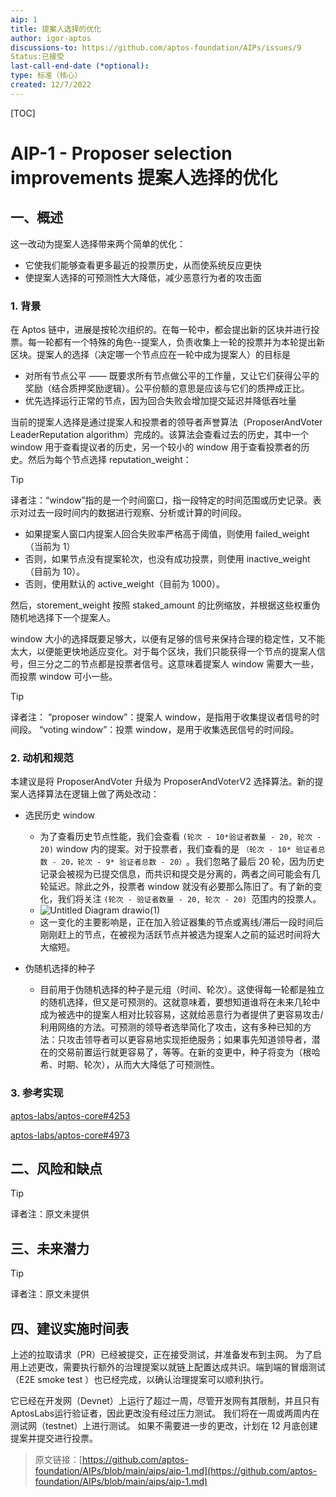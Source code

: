 ```yaml
---
aip: 1
title: 提案人选择的优化
author: igor-aptos
discussions-to: https://github.com/aptos-foundation/AIPs/issues/9
Status:已接受
last-call-end-date (*optional):
type: 标准（核心）
created: 12/7/2022
---
```


[TOC]

# AIP-1 - Proposer selection improvements 提案人选择的优化

## 一、概述

这一改动为提案人选择带来两个简单的优化：

* 它使我们能够查看更多最近的投票历史，从而使系统反应更快
* 使提案人选择的可预测性大大降低，减少恶意行为者的攻击面

### 1. 背景

在 Aptos 链中，进展是按轮次组织的。在每一轮中，都会提出新的区块并进行投票。每一轮都有一个特殊的角色--提案人，负责收集上一轮的投票并为本轮提出新区块。提案人的选择（决定哪一个节点应在一轮中成为提案人）的目标是

* 对所有节点公平 —— 既要求所有节点做公平的工作量，又让它们获得公平的奖励（结合质押奖励逻辑）。公平份额的意思是应该与它们的质押成正比。
* 优先选择运行正常的节点，因为回合失败会增加提交延迟并降低吞吐量

当前的提案人选择是通过提案人和投票者的领导者声誉算法（ProposerAndVoter LeaderReputation algorithm）完成的。该算法会查看过去的历史，其中一个 window 用于查看提议者的历史，另一个较小的 window 用于查看投票者的历史。然后为每个节点选择 reputation_weight：
> [!TIP]
> 
> 译者注：“window”指的是一个时间窗口，指一段特定的时间范围或历史记录。表示对过去一段时间内的数据进行观察、分析或计算的时间段。

* 如果提案人窗口内提案人回合失败率严格高于阈值，则使用 failed_weight（当前为 1）
* 否则，如果节点没有提案轮次，也没有成功投票，则使用 inactive_weight（目前为 10）。
* 否则，使用默认的 active_weight（目前为 1000）。

然后，storement_weight 按照 staked_amount 的比例缩放，并根据这些权重伪随机地选择下一个提案人。

window 大小的选择既要足够大，以便有足够的信号来保持合理的稳定性，又不能太大，以便能更快地适应变化。对于每个区块，我们只能获得一个节点的提案人信号，但三分之二的节点都是投票者信号。这意味着提案人 window 需要大一些，而投票 window 可小一些。

> [!TIP]
> 
> 译者注：
> “proposer window”：提案人 window，是指用于收集提议者信号的时间段。
> “voting window”：投票 window，是用于收集选民信号的时间段。

### 2. 动机和规范

本建议是将 ProposerAndVoter 升级为 ProposerAndVoterV2 选择算法。新的提案人选择算法在逻辑上做了两处改动：

* 选民历史 window

  * 为了查看历史节点性能，我们会查看 `(轮次 - 10*验证者数量 - 20, 轮次 - 20)`​ window 内的提案。对于投票者，我们查看的是 `（轮次 - 10* 验证者总数 - 20，轮次 - 9* 验证者总数 - 20）`​ 。我们忽略了最后 20 轮，因为历史记录会被视为已提交信息，而共识和提交是分离的，两者之间可能会有几轮延迟。除此之外，投票者 window 就没有必要那么陈旧了。有了新的变化，我们将关注 `(轮次 - 验证者数量 - 20, 轮次 - 20) `​范围内的投票人。
  * ![Untitled Diagram drawio(1)](https://user-images.githubusercontent.com/110557261/205395422-1d8dd26c-0367-4299-ac88-4c3eac39f6c3.png)​
  * 这一变化的主要影响是，正在加入验证器集的节点或离线/滞后一段时间后刚刚赶上的节点，在被视为活跃节点并被选为提案人之前的延迟时间将大大缩短。
* 伪随机选择的种子

  * 目前用于伪随机选择的种子是元组（时间、轮次）。这使得每一轮都是独立的随机选择，但又是可预测的。这就意味着，要想知道谁将在未来几轮中成为被选中的提案人相对比较容易，这就给恶意行为者提供了更容易攻击/利用网络的方法。可预测的领导者选举简化了攻击，这有多种已知的方法：只攻击领导者可以更容易地实现拒绝服务；如果事先知道领导者，潜在的交易前置运行就更容易了，等等。在新的变更中，种子将变为（根哈希、时期、轮次），从而大大降低了可预测性。

### 3. 参考实现

[aptos-labs/aptos-core#4253](https://github.com/aptos-labs/aptos-core/pull/4253)

[aptos-labs/aptos-core#4973](https://github.com/aptos-labs/aptos-core/pull/4973)

## 二、风险和缺点

> [!TIP]
> 
> 译者注：原文未提供

## 三、未来潜力

> [!TIP]
> 
> 译者注：原文未提供

## 四、建议实施时间表

上述的拉取请求（PR）已经被提交，正在接受测试，并准备发布到主网。
为了启用上述更改，需要执行额外的治理提案以就链上配置达成共识。端到端的冒烟测试（E2E smoke test ）也已经完成，以确认治理提案可以顺利执行。

它已经在开发网（Devnet）上运行了超过一周，尽管开发网有其限制，并且只有AptosLabs运行验证者，因此更改没有经过压力测试。
我们将在一周或两周内在测试网（testnet）上进行测试。
如果不需要进一步的更改，计划在 12 月底创建提案并提交进行投票。


> 原文链接：[https://github.com/aptos-foundation/AIPs/blob/main/aips/aip-1.md](https://github.com/aptos-foundation/AIPs/blob/main/aips/aip-1.md)

